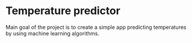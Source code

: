# Temperature predictor

Main goal of the project is to create a simple app predicting temperatures by using machine learning algorithms.
